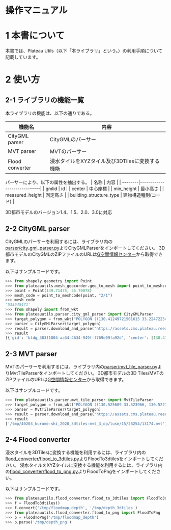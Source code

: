 # 操作マニュアル

# 1 本書について

本書では、Plateau Utils（以下「本ライブラリ」という。）の利用手順について記載しています。

# 2 使い方

## 2-1 ライブラリの機能一覧

本ライブラリの機能は、以下の通りである。

| 機能名   |  内容 |
| --------|-----------------------------|
| CityGML parser |  CityGMLのパーサー |
| MVT parser |  MVTのパーサー |
| Flood converter |  浸水タイルをXYZタイル及び3DTilesに変換する機能 |

パーサーにより、以下の属性を抽出する。
| 名称   |  内容 |
| --------|-----------------------------|
| gmlid | id |
| center |  中心座標 |
| min_height |  最小高さ |
| measured_height |  測定高さ |
| building_structure_type |  建物構造種別(コード) |

3D都市モデルのバージョン1.4、1.5、2.0、3.0に対応

## 2-2 CityGML parser

CityGMLのパーサーを利用するには、ライブラリ内の[parser/city_gml_parser.py](https://github.com/eukarya-inc/plateauutils/blob/main/plateauutils/parser/city_gml_parser.py)よりCityGMLParserをインポートしてください。
3D都市モデルのCityGMLのZIPファイルのURLは[G空間情報センター](https://www.geospatial.jp/ckan/dataset/plateau)から取得できます。

以下はサンプルコードです。
```python
>>> from shapely.geometry import Point
>>> from plateauutils.mesh_geocorder.geo_to_mesh import point_to_meshcode
>>> point = Point(139.71475, 35.70078)
>>> mesh_code = point_to_meshcode(point, "2/1")
>>> mesh_code
'533945471'
>>> from shapely import from_wkt
>>> from plateauutils.parser.city_gml_parser import CityGMLParser
>>> target_polygon = from_wkt("POLYGON ((130.41249721501615 33.224722548534864, 130.41249721501615 33.22506264293093, 130.41621606802997 33.22506264293093, 130.41621606802997 33.224722548534864, 130.41249721501615 33.224722548534864))")
>>> parser = CityGMLParser(target_polygon)
>>> result = parser.download_and_parse("https://assets.cms.plateau.reearth.io/assets/d6/70821e-7f58-4f69-bc34-341875704e78/40203_kurume-shi_2020_citygml_3_op.zip", "/tmp")
>>> result
[{'gid': 'bldg_383f1804-aa34-4634-949f-f769e09fa92d', 'center': [130.41263587199947, 33.22489181671553], 'min_height': 3.805999994277954, 'measured_height': 9.3, 'building_structure_type': '非木造'}, {'gid': 'bldg_877dea60-35d0-4fd9-8b02-852e39c75d81', 'center': [130.41619367090038, 33.22492719812357], 'min_height': 4.454999923706055, 'measured_height': 3.0, 'building_structure_type': '非木造'},...]
```

## 2-3 MVT parser

MVTのパーサーを利用するには、ライブラリ内の[parser/mvt_tile_parser.py](https://github.com/eukarya-inc/plateauutils/blob/main/plateauutils/parser/mvt_tile_parser.py)よりMvtTileParserをインポートしてください。
3D都市モデルの3D Tiles/MVTのZIPファイルのURLは[G空間情報センター](https://www.geospatial.jp/ckan/dataset/plateau)から取得できます。

以下はサンプルコードです。

```python
>>> from plateauutils.parser.mvt_tile_parser import MvtTileParser
>>> target_polygon = from_wkt("POLYGON ((130.525689 33.323966, 130.522728 33.314069, 130.511441 33.308653, 130.501013 33.30937, 130.492516 33.318516, 130.493717 33.325831, 130.504618 33.332249, 130.512857 33.332213, 130.525689 33.323966))")
>>> parser = MvtTileParser(target_polygon)
>>> result = parser.download_and_parse("https://assets.cms.plateau.reearth.io/assets/43/53a0e1-cc14-4228-a5ef-19333a23596d/40203_kurume-shi_2020_3dtiles-mvt_3_op.zip", "/tmp")
>>> result
['/tmp/40203_kurume-shi_2020_3dtiles-mvt_3_op/luse/15/28254/13174.mvt']
```

## 2-4 Flood converter

浸水タイルを3DTilesに変換する機能を利用するには、ライブラリ内の[flood_converter/flood_to_3dtiles.py](https://github.com/eukarya-inc/plateauutils/blob/main/plateauutils/flood_converter/flood_to_3dtiles.py)よりFloodTo3dtilesをインポートしてください。
浸水タイルをXYZタイルに変換する機能を利用するには、ライブラリ内の[flood_converter/flood_to_png.py](https://github.com/eukarya-inc/plateauutils/blob/main/plateauutils/flood_converter/flood_to_3dtiles.py)よりFloodToPngをインポートしてください。

以下はサンプルコードです。

```python
>>> from plateauutils.flood_converter.flood_to_3dtiles import FloodTo3dtiles
>>> f = FloodTo3dtiles()
>>> f.convert('/tmp/floodmap_depth', '/tmp/depth_3dtiles')
>>> from plateauutils.flood_converter.flood_to_png import FloodToPng
>>> p = FloodToPng('/tmp/floodmap_depth')
>>> p.parse('/tmp/depth_png')
```
